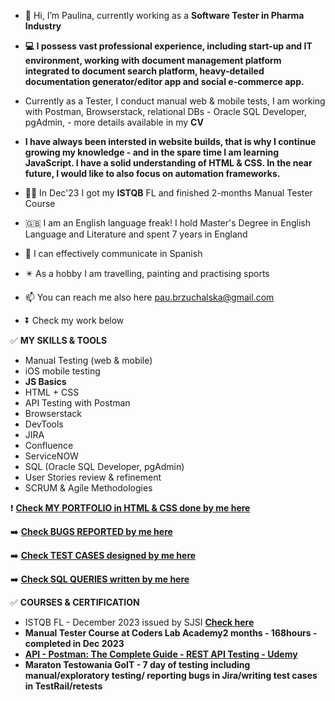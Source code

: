 - 👋 Hi, I’m Paulina, currently working as a **Software Tester in Pharma Industry**
-  **💻 I possess vast professional experience, including start-up and IT environment, working with document management platform integrated to document search platform, 
heavy-detailed documentation generator/editor app and social e-commerce app.**
  
- Currently as a Tester, I conduct manual web & mobile tests, I am working with Postman, Browserstack, relational DBs - Oracle SQL Developer, pgAdmin, - more details available in my **CV** 

- **I have always been intersted in website builds, that is why I continue growing my knowledge - and in the spare time I am learning **JavaScript**. I have a solid understanding of HTML & CSS. In the near future, I would like to also focus on automation frameworks.**




- 👩‍💼 In Dec'23 I got my **ISTQB** FL and finished 2-months Manual Tester Course
- 🇬🇧 I am an English language freak! I hold Master's Degree in English Language and Literature and spent 7 years in England 
- 💃 I can effectively communicate in Spanish
- ✴️ As a hobby I am travelling, painting and practising sports
- 📫 You can reach me also here pau.brzuchalska@gmail.com
- ⏬ Check my work below

✅ **MY SKILLS & TOOLS**

- Manual Testing (web & mobile)
- iOS mobile testing 
- **JS Basics**
- HTML + CSS
- API Testing with Postman
- Browserstack
- DevTools 
- JIRA
- Confluence
- ServiceNOW
- SQL (Oracle SQL Developer, pgAdmin)
- User Stories review & refinement
- SCRUM & Agile Methodologies


 ❗ <a href="https://github.com/pau-qa/my-portfolio"><b>Check **MY PORTFOLIO in HTML & CSS**  done by me here</b></a>

 ➡️ <a href="https://github.com/pau-qa/Bug-Reports"><b>Check **BUGS REPORTED** by me here</b></a>
 
 ➡️ <a href="https://github.com/pau-qa/Test-Cases-"><b>Check **TEST CASES** designed by me here</b></a>

 ➡️ <a href="https://github.com/pau-qa/SQL-queries"><b>Check **SQL QUERIES** written by me here</b></a>
 



✅ **COURSES & CERTIFICATION**
- ISTQB FL - December 2023 issued by SJSI <a href="https://postimg.cc/ftBNQrQD"><b>**Check here<b>**</a>
- Manual Tester Course at Coders Lab Academy2 months - 168hours - completed in Dec 2023
- <a href="https://www.udemy.com/course/postman-the-complete-guide/"><b> **API - Postman: The Complete Guide - REST API Testing - Udemy** </b></a>
- Maraton Testowania GoIT - 7 day of testing including manual/exploratory testing/ reporting bugs in Jira/writing test cases in TestRail/retests

